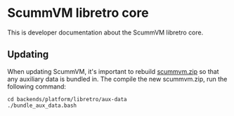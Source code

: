 # ScummVM libretro core

This is developer documentation about the ScummVM libretro core.

## Updating

When updating ScummVM, it's important to rebuild [scummvm.zip](aux-data/scummvm.zip) so that any auxiliary data is bundled in. The compile the new scummvm.zip, run the following command:

```
cd backends/platform/libretro/aux-data
./bundle_aux_data.bash
```
